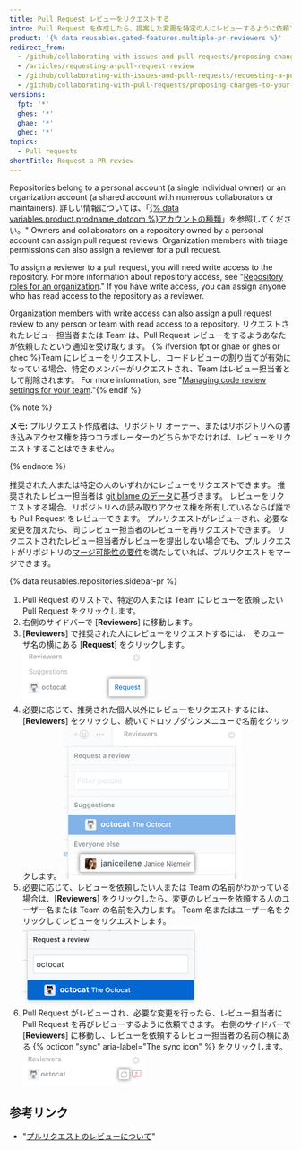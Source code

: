 ```yaml
---
title: Pull Request レビューをリクエストする
intro: Pull Request を作成したら、提案した変更を特定の人にレビューするように依頼できます。 あなたが Organization のメンバーである場合、特定の Team に変更をレビューするようリクエストすることもできます。
product: '{% data reusables.gated-features.multiple-pr-reviewers %}'
redirect_from:
  - /github/collaborating-with-issues-and-pull-requests/proposing-changes-to-your-work-with-pull-requests/requesting-a-pull-request-review
  - /articles/requesting-a-pull-request-review
  - /github/collaborating-with-issues-and-pull-requests/requesting-a-pull-request-review
  - /github/collaborating-with-pull-requests/proposing-changes-to-your-work-with-pull-requests/requesting-a-pull-request-review
versions:
  fpt: '*'
  ghes: '*'
  ghae: '*'
  ghec: '*'
topics:
  - Pull requests
shortTitle: Request a PR review
---
```


Repositories belong to a personal account (a single individual owner) or an organization account (a shared account with numerous collaborators or maintainers). 詳しい情報については、「[{% data variables.product.prodname_dotcom %}アカウントの種類](/get-started/learning-about-github/types-of-github-accounts)」を参照してください。" Owners and collaborators on a repository owned by a personal account can assign pull request reviews. Organization members with triage permissions can also assign a reviewer for a pull request.

To assign a reviewer to a pull request, you will need write access to the repository. For more information about repository access, see "[Repository roles for an organization](/organizations/managing-access-to-your-organizations-repositories/repository-roles-for-an-organization)." If you have write access, you can assign anyone who has read access to the repository as a reviewer.

Organization members with write access can also assign a pull request review to any person or team with read access to a repository. リクエストされたレビュー担当者または Team は、Pull Request レビューをするようあなたが依頼したという通知を受け取ります。 {% ifversion fpt or ghae or ghes or ghec %}Team にレビューをリクエストし、コードレビューの割り当てが有効になっている場合、特定のメンバーがリクエストされ、Team はレビュー担当者として削除されます。 For more information, see "[Managing code review settings for your team](/organizations/organizing-members-into-teams/managing-code-review-settings-for-your-team)."{% endif %}

{% note %}

**メモ:** プルリクエスト作成者は、リポジトリ オーナー、またはリポジトリへの書き込みアクセス権を持つコラボレーターのどちらかでなければ、レビューをリクエストすることはできません。

{% endnote %}

推奨された人または特定の人のいずれかにレビューをリクエストできます。 推奨されたレビュー担当者は [git blame のデータ](/articles/tracking-changes-in-a-file/)に基づきます。 レビューをリクエストする場合、リポジトリへの読み取りアクセス権を所有しているならば誰でも Pull Request をレビューできます。 プルリクエストがレビューされ、必要な変更を加えたら、同じレビュー担当者のレビューを再リクエストできます。 リクエストされたレビュー担当者がレビューを提出しない場合でも、プルリクエストがリポジトリの[マージ可能性の要件](/articles/defining-the-mergeability-of-pull-requests)を満たしていれば、プルリクエストをマージできます。

{% data reusables.repositories.sidebar-pr %}
1. Pull Request のリストで、特定の人または Team にレビューを依頼したい Pull Request をクリックします。
2. 右側のサイドバーで [**Reviewers**] に移動します。
3. [**Reviewers**] で推奨された人にレビューをリクエストするには、 そのユーザ名の横にある [**Request**] をクリックします。 ![右サイドバーのレビュー担当者リクエストアイコン](/assets/images/help/pull_requests/request-suggested-review.png)
5. 必要に応じて、推奨された個人以外にレビューをリクエストするには、[**Reviewers**] をクリックし、続いてドロップダウンメニューで名前をクリックします。 ![右サイドバーでのレビュー担当者連動アイコン](/assets/images/help/pull_requests/request-a-review-not-suggested.png)
6. 必要に応じて、レビューを依頼したい人または Team の名前がわかっている場合は、[**Reviewers**] をクリックしたら、変更のレビューを依頼する人のユーザー名または Team の名前を入力します。 Team 名またはユーザー名をクリックしてレビューをリクエストします。 ![レビュー担当者のユーザ名を入力するフィールドおよびレビュー担当者の名前を含むドロップダウン](/assets/images/help/pull_requests/choose-pull-request-reviewer.png)
7. Pull Request がレビューされ、必要な変更を行ったら、レビュー担当者に Pull Request を再びレビューするように依頼できます。 右側のサイドバーで [**Reviewers**] に移動し、レビューを依頼するレビュー担当者の名前の横にある {% octicon "sync" aria-label="The sync icon" %} をクリックします。 ![右サイドバーの再レビュー同期アイコン](/assets/images/help/pull_requests/request-re-review.png)

## 参考リンク

- "[プルリクエストのレビューについて](/pull-requests/collaborating-with-pull-requests/reviewing-changes-in-pull-requests/about-pull-request-reviews)"
